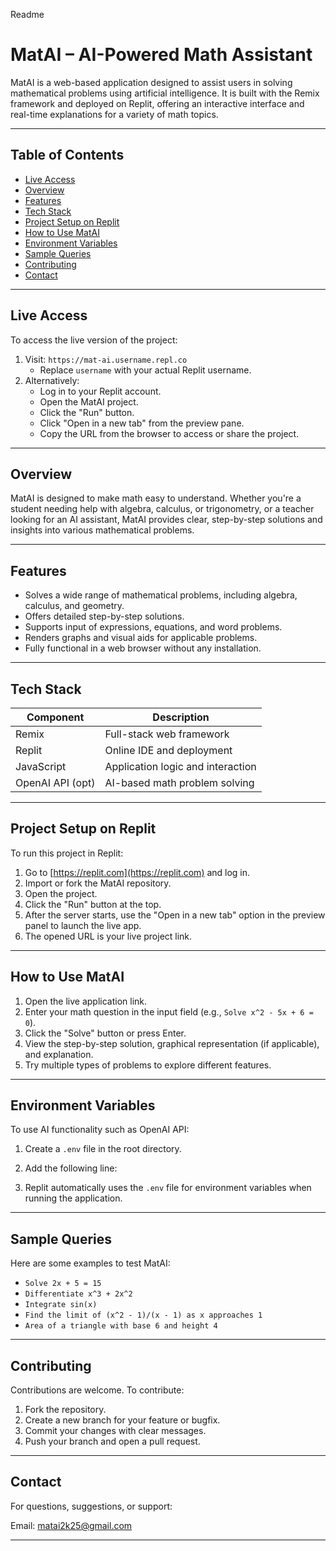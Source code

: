 Readme

# MatAI – AI-Powered Math Assistant

MatAI is a web-based application designed to assist users in solving mathematical problems using artificial intelligence. It is built with the Remix framework and deployed on Replit, offering an interactive interface and real-time explanations for a variety of math topics.

---

## Table of Contents

- [Live Access](#live-access)
- [Overview](#overview)
- [Features](#features)
- [Tech Stack](#tech-stack)
- [Project Setup on Replit](#project-setup-on-replit)
- [How to Use MatAI](#how-to-use-matai)
- [Environment Variables](#environment-variables)
- [Sample Queries](#sample-queries)
- [Contributing](#contributing)
- [Contact](#contact)

---

## Live Access

To access the live version of the project:

1. Visit: `https://mat-ai.username.repl.co`
   - Replace `username` with your actual Replit username.
2. Alternatively:
   - Log in to your Replit account.
   - Open the MatAI project.
   - Click the "Run" button.
   - Click "Open in a new tab" from the preview pane.
   - Copy the URL from the browser to access or share the project.

---

## Overview

MatAI is designed to make math easy to understand. Whether you're a student needing help with algebra, calculus, or trigonometry, or a teacher looking for an AI assistant, MatAI provides clear, step-by-step solutions and insights into various mathematical problems.

---

## Features

- Solves a wide range of mathematical problems, including algebra, calculus, and geometry.
- Offers detailed step-by-step solutions.
- Supports input of expressions, equations, and word problems.
- Renders graphs and visual aids for applicable problems.
- Fully functional in a web browser without any installation.

---

## Tech Stack

| Component        | Description                       |
|------------------|-----------------------------------|
| Remix            | Full-stack web framework          |
| Replit           | Online IDE and deployment         |
| JavaScript       | Application logic and interaction |
| OpenAI API (opt) | AI-based math problem solving     |

---

## Project Setup on Replit

To run this project in Replit:

1. Go to [https://replit.com](https://replit.com) and log in.
2. Import or fork the MatAI repository.
3. Open the project.
4. Click the "Run" button at the top.
5. After the server starts, use the "Open in a new tab" option in the preview panel to launch the live app.
6. The opened URL is your live project link.

---

## How to Use MatAI

1. Open the live application link.
2. Enter your math question in the input field (e.g., `Solve x^2 - 5x + 6 = 0`).
3. Click the "Solve" button or press Enter.
4. View the step-by-step solution, graphical representation (if applicable), and explanation.
5. Try multiple types of problems to explore different features.

---

## Environment Variables

To use AI functionality such as OpenAI API:

1. Create a `.env` file in the root directory.
2. Add the following line:

3. Replit automatically uses the `.env` file for environment variables when running the application.

---

## Sample Queries

Here are some examples to test MatAI:

- `Solve 2x + 5 = 15`
- `Differentiate x^3 + 2x^2`
- `Integrate sin(x)`
- `Find the limit of (x^2 - 1)/(x - 1) as x approaches 1`
- `Area of a triangle with base 6 and height 4`

---

## Contributing

Contributions are welcome. To contribute:

1. Fork the repository.
2. Create a new branch for your feature or bugfix.
3. Commit your changes with clear messages.
4. Push your branch and open a pull request.

---

## Contact

For questions, suggestions, or support:

Email: matai2k25@gmail.com

---
